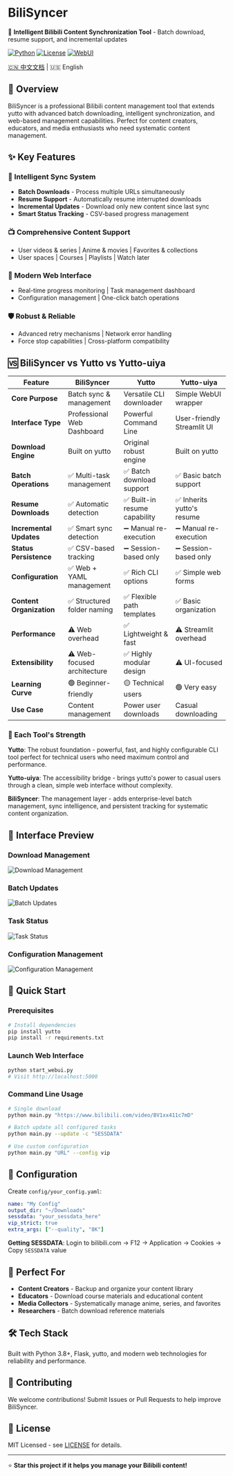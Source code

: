 # BiliSyncer

🎯 **Intelligent Bilibili Content Synchronization Tool** - Batch download, resume support, and incremental updates

[![Python](https://img.shields.io/badge/Python-3.8%2B-blue.svg)](https://python.org)
[![License](https://img.shields.io/badge/License-MIT-green.svg)](LICENSE)
[![WebUI](https://img.shields.io/badge/WebUI-Available-brightgreen.svg)](webui)

[🇨🇳 中文文档](README_ZH.md) | 🇺🇸 English

## 🌟 Overview

BiliSyncer is a professional Bilibili content management tool that extends yutto with advanced batch downloading, intelligent synchronization, and web-based management capabilities. Perfect for content creators, educators, and media enthusiasts who need systematic content management.

## ✨ Key Features

### 🔄 Intelligent Sync System
- **Batch Downloads** - Process multiple URLs simultaneously
- **Resume Support** - Automatically resume interrupted downloads
- **Incremental Updates** - Download only new content since last sync
- **Smart Status Tracking** - CSV-based progress management

### 📺 Comprehensive Content Support
- User videos & series | Anime & movies | Favorites & collections
- User spaces | Courses | Playlists | Watch later

### 🎨 Modern Web Interface
- Real-time progress monitoring | Task management dashboard
- Configuration management | One-click batch operations

### 🛡️ Robust & Reliable
- Advanced retry mechanisms | Network error handling
- Force stop capabilities | Cross-platform compatibility

## 🆚 BiliSyncer vs Yutto vs Yutto-uiya

| Feature | BiliSyncer | Yutto | Yutto-uiya |
|---------|------------|-------|------------|
| **Core Purpose** | Batch sync & management | Versatile CLI downloader | Simple WebUI wrapper |
| **Interface Type** | Professional Web Dashboard | Powerful Command Line | User-friendly Streamlit UI |
| **Download Engine** | Built on yutto | Original robust engine | Built on yutto |
| **Batch Operations** | ✅ Multi-task management | ✅ Batch download support | ✅ Basic batch support |
| **Resume Downloads** | ✅ Automatic detection | ✅ Built-in resume capability | ✅ Inherits yutto's resume |
| **Incremental Updates** | ✅ Smart sync detection | ➖ Manual re-execution | ➖ Manual re-execution |
| **Status Persistence** | ✅ CSV-based tracking | ➖ Session-based only | ➖ Session-based only |
| **Configuration** | ✅ Web + YAML management | ✅ Rich CLI options | ✅ Simple web forms |
| **Content Organization** | ✅ Structured folder naming | ✅ Flexible path templates | ✅ Basic organization |
| **Performance** | ⚠️ Web overhead | ✅ Lightweight & fast | ⚠️ Streamlit overhead |
| **Extensibility** | ⚠️ Web-focused architecture | ✅ Highly modular design | ⚠️ UI-focused |
| **Learning Curve** | 🟢 Beginner-friendly | 🟡 Technical users | 🟢 Very easy |
| **Use Case** | Content management | Power user downloads | Casual downloading |

### 🎯 Each Tool's Strength

**Yutto**: The robust foundation - powerful, fast, and highly configurable CLI tool perfect for technical users who need maximum control and performance.

**Yutto-uiya**: The accessibility bridge - brings yutto's power to casual users through a clean, simple web interface without complexity.

**BiliSyncer**: The management layer - adds enterprise-level batch management, sync intelligence, and persistent tracking for systematic content organization.

## 📱 Interface Preview

### Download Management
![Download Management](pictures/example-1.png)

### Batch Updates
![Batch Updates](pictures/example-2.png)

### Task Status
![Task Status](pictures/example-3.png)

### Configuration Management
![Configuration Management](pictures/example-4.png)

## 🚀 Quick Start

### Prerequisites
```bash
# Install dependencies
pip install yutto
pip install -r requirements.txt
```

### Launch Web Interface
```bash
python start_webui.py
# Visit http://localhost:5000
```

### Command Line Usage
```bash
# Single download
python main.py "https://www.bilibili.com/video/BV1xx411c7mD"

# Batch update all configured tasks
python main.py --update -c "SESSDATA"

# Use custom configuration
python main.py "URL" --config vip
```

## 🔧 Configuration

Create `config/your_config.yaml`:
```yaml
name: "My Config"
output_dir: "~/Downloads"
sessdata: "your_sessdata_here"
vip_strict: true
extra_args: ["--quality", "8K"]
```

**Getting SESSDATA**: Login to bilibili.com → F12 → Application → Cookies → Copy `SESSDATA` value

## 🎯 Perfect For

- **Content Creators** - Backup and organize your content library
- **Educators** - Download course materials and educational content
- **Media Collectors** - Systematically manage anime, series, and favorites
- **Researchers** - Batch download reference materials

## 🛠️ Tech Stack

Built with Python 3.8+, Flask, yutto, and modern web technologies for reliability and performance.

## 🤝 Contributing

We welcome contributions! Submit Issues or Pull Requests to help improve BiliSyncer.

## 📜 License

MIT Licensed - see [LICENSE](LICENSE) for details.

---

⭐ **Star this project if it helps you manage your Bilibili content!** 